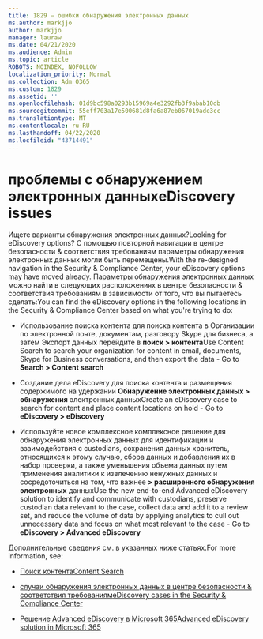 ```yaml
---
title: 1829 — ошибки обнаружения электронных данных
ms.author: markjjo
author: markjjo
manager: lauraw
ms.date: 04/21/2020
ms.audience: Admin
ms.topic: article
ROBOTS: NOINDEX, NOFOLLOW
localization_priority: Normal
ms.collection: Adm_O365
ms.custom: 1829
ms.assetid: ''
ms.openlocfilehash: 01d9bc598a0293b15969a4e3292fb3f9abab10db
ms.sourcegitcommit: 55eff703a17e500681d8fa6a87eb067019ade3cc
ms.translationtype: MT
ms.contentlocale: ru-RU
ms.lasthandoff: 04/22/2020
ms.locfileid: "43714491"
---
```

# <a name="ediscovery-issues"></a><span data-ttu-id="fa5ae-102">проблемы с обнаружением электронных данных</span><span class="sxs-lookup"><span data-stu-id="fa5ae-102">eDiscovery issues</span></span>

<span data-ttu-id="fa5ae-103">Ищете варианты обнаружения электронных данных?</span><span class="sxs-lookup"><span data-stu-id="fa5ae-103">Looking for eDiscovery options?</span></span> <span data-ttu-id="fa5ae-104">С помощью повторной навигации в центре безопасности & соответствия требованиям параметры обнаружения электронных данных могли быть перемещены.</span><span class="sxs-lookup"><span data-stu-id="fa5ae-104">With the re-designed navigation in the Security & Compliance Center, your eDiscovery options may have moved already.</span></span>  <span data-ttu-id="fa5ae-105">Параметры обнаружения электронных данных можно найти в следующих расположениях в центре безопасности & соответствия требованиям в зависимости от того, что вы пытаетесь сделать:</span><span class="sxs-lookup"><span data-stu-id="fa5ae-105">You can find the eDiscovery options in the following locations in the Security & Compliance Center based on what you're trying to do:</span></span>

- <span data-ttu-id="fa5ae-106">Использование поиска контента для поиска контента в Организации по электронной почте, документам, разговору Skype для бизнеса, а затем Экспорт данных перейдите в **поиск > контента**</span><span class="sxs-lookup"><span data-stu-id="fa5ae-106">Use Content Search to search your organization for content in email, documents, Skype for Business conversations, and then export the data - Go to **Search > Content search**</span></span>

- <span data-ttu-id="fa5ae-107">Создание дела eDiscovery для поиска контента и размещения содержимого на удержании **Обнаружение электронных данных > обнаружения** электронных данных</span><span class="sxs-lookup"><span data-stu-id="fa5ae-107">Create an eDiscovery case to search for content and place content locations on hold - Go to **eDiscovery > eDiscovery**</span></span>

- <span data-ttu-id="fa5ae-108">Используйте новое комплексное комплексное решение для обнаружения электронных данных для идентификации и взаимодействия с custodians, сохранения данных хранитель, относящихся к этому случаю, сбора данных и добавления их в набор проверки, а также уменьшения объема данных путем применения аналитики к извлечению ненужных данных и сосредоточиться на том, что важнее **> расширенного обнаружения электронных** данных</span><span class="sxs-lookup"><span data-stu-id="fa5ae-108">Use the new end-to-end Advanced eDiscovery solution to identify and communicate with custodians, preserve custodian data relevant to the case, collect data and add it to a review set, and reduce the volume of data by applying analytics to cull out unnecessary data and focus on what most relevant to the case -  Go to **eDiscovery > Advanced eDiscovery**</span></span>

<span data-ttu-id="fa5ae-109">Дополнительные сведения см. в указанных ниже статьях.</span><span class="sxs-lookup"><span data-stu-id="fa5ae-109">For more information, see:</span></span>

- [<span data-ttu-id="fa5ae-110">Поиск контента</span><span class="sxs-lookup"><span data-stu-id="fa5ae-110">Content Search</span></span>](https://docs.microsoft.com/office365/securitycompliance/content-search)

- [<span data-ttu-id="fa5ae-111">случаи обнаружения электронных данных в центре безопасности & соответствия требованиям</span><span class="sxs-lookup"><span data-stu-id="fa5ae-111">eDiscovery cases in the Security & Compliance Center</span></span>](https://docs.microsoft.com/office365/securitycompliance/ediscovery-cases)

- [<span data-ttu-id="fa5ae-112">Решение Advanced eDiscovery в Microsoft 365</span><span class="sxs-lookup"><span data-stu-id="fa5ae-112">Advanced eDiscovery solution in Microsoft 365</span></span>](https://docs.microsoft.com/office365/securitycompliance/compliance20/overview-ediscovery-20)
